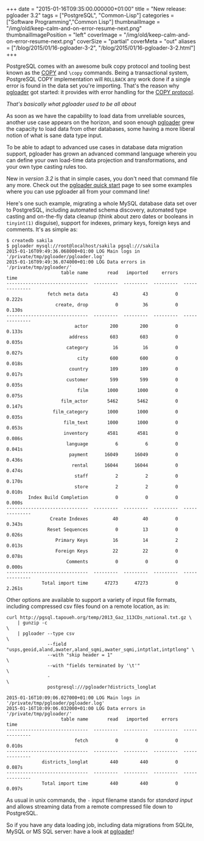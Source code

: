 +++
date = "2015-01-16T09:35:00.000000+01:00"
title = "New release: pgloader 3.2"
tags = ["PostgreSQL", "Common-Lisp"]
categories = ["Software Programming","Common Lisp"]
thumbnailImage = "/img/old/keep-calm-and-on-error-resume-next.png"
thumbnailImagePosition = "left"
coverImage = "/img/old/keep-calm-and-on-error-resume-next.png"
coverSize = "partial"
coverMeta = "out"
aliases = ["/blog/2015/01/16-pgloader-3-2",
           "/blog/2015/01/16-pgloader-3-2.html"]
+++

PostgreSQL comes with an awesome bulk copy protocol and tooling best known
as the 
[COPY](http://www.postgresql.org/docs/current/static/sql-copy.html) and 
`\copy` commands. Being a transactional system, PostgreSQL
COPY implementation will 
`ROLLBACK` any work done if a single error is found
in the data set you're importing. That's the reason why 
[pgloader](http://pgloader.io/) got
started: it provides with error handling for the 
[COPY protocol](http://www.postgresql.org/docs/9.3/static/protocol-flow.html#PROTOCOL-COPY).


*That's basically what pgloader used to be all about*

As soon as we have the capability to load data from unreliable sources,
another use case appears on the horizon, and soon enough 
[pgloader](http://pgloader.io/) grew the
capacity to load data from other databases, some having a more liberal
notion of what is sane data type input.

To be able to adapt to advanced use cases in database data migration
support, pgloader has grown an advanced command language wherein you can
define your own load-time data projection and transformations, and your own
type casting rules too.

New in 
*version 3.2* is that in simple cases, you don't need that command file
any more. Check out the 
[pgloader quick start](http://pgloader.io/howto/quickstart.html) page to see some examples where
you can use pgloader all from your command line!

Here's one such example, migrating a whole MySQL database data set over to
PostgreSQL, including automated schema discovery, automated type casting and
on-the-fly data cleanup (think about zero dates or booleans in 
`tinyint(1)`
disguise), support for indexes, primary keys, foreign keys and comments.
It's as simple as:

~~~
$ createdb sakila
$ pgloader mysql://root@localhost/sakila pgsql:///sakila
2015-01-16T09:49:36.068000+01:00 LOG Main logs in '/private/tmp/pgloader/pgloader.log'
2015-01-16T09:49:36.074000+01:00 LOG Data errors in '/private/tmp/pgloader/'
                    table name       read   imported     errors            time
------------------------------  ---------  ---------  ---------  --------------
               fetch meta data         43         43          0          0.222s
                  create, drop          0         36          0          0.130s
------------------------------  ---------  ---------  ---------  --------------
                         actor        200        200          0          0.133s
                       address        603        603          0          0.035s
                      category         16         16          0          0.027s
                          city        600        600          0          0.018s
                       country        109        109          0          0.017s
                      customer        599        599          0          0.035s
                          film       1000       1000          0          0.075s
                    film_actor       5462       5462          0          0.147s
                 film_category       1000       1000          0          0.035s
                     film_text       1000       1000          0          0.053s
                     inventory       4581       4581          0          0.086s
                      language          6          6          0          0.041s
                       payment      16049      16049          0          0.436s
                        rental      16044      16044          0          0.474s
                         staff          2          2          0          0.170s
                         store          2          2          0          0.010s
        Index Build Completion          0          0          0          0.000s
------------------------------  ---------  ---------  ---------  --------------
                Create Indexes         40         40          0          0.343s
               Reset Sequences          0         13          0          0.026s
                  Primary Keys         16         14          2          0.013s
                  Foreign Keys         22         22          0          0.078s
                      Comments          0          0          0          0.000s
------------------------------  ---------  ---------  ---------  --------------
             Total import time      47273      47273          0          2.261s
~~~


Other options are available to support a variety of input file formats,
including compressed csv files found on a remote location, as in:

~~~
curl http://pgsql.tapoueh.org/temp/2013_Gaz_113CDs_national.txt.gz \
    | gunzip -c                                                        \
    | pgloader --type csv                                              \
               --field "usps,geoid,aland,awater,aland_sqmi,awater_sqmi,intptlat,intptlong" \
               --with "skip header = 1"                                \
               --with "fields terminated by '\t'"                      \
               -                                                       \
               postgresql:///pgloader?districts_longlat

2015-01-16T10:09:06.027000+01:00 LOG Main logs in '/private/tmp/pgloader/pgloader.log'
2015-01-16T10:09:06.032000+01:00 LOG Data errors in '/private/tmp/pgloader/'
                    table name       read   imported     errors            time
------------------------------  ---------  ---------  ---------  --------------
                         fetch          0          0          0          0.010s
------------------------------  ---------  ---------  ---------  --------------
             districts_longlat        440        440          0          0.087s
------------------------------  ---------  ---------  ---------  --------------
             Total import time        440        440          0          0.097s
~~~


As usual in unix commands, the 
`-` input filename stands for 
*standard input*
and allows streaming data from a remote compressed file down to PostgreSQL.

So if you have any data loading job, including data migrations from SQLite,
MySQL or MS SQL server: have a look at 
[pgloader](http://pgloader.io/)!
